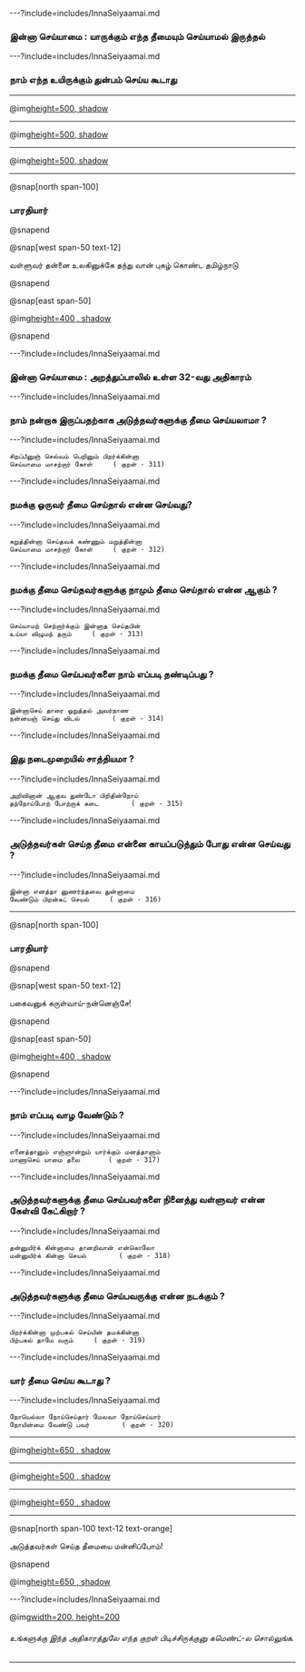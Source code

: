---?include=includes/InnaSeiyaamai.md

### இன்னா செய்யாமை : யாருக்கும் எந்த தீமையும் செய்யாமல் இருத்தல்  

---?include=includes/InnaSeiyaamai.md

### நாம் எந்த உயிருக்கும் துன்பம் செய்ய கூடாது 

---

@img[height=500, shadow](assets/img/gandhi-tolstoy1.png)

---

@img[height=500, shadow](assets/img/gandhi-tolstoy2.png)

---

@img[height=500, shadow](assets/img/gandhi-valluvar.png)

---

@snap[north span-100]
### பாரதியார்
@snapend

@snap[west span-50 text-12]

வள்ளுவர் தன்னை உலகினுக்கே தந்து வான் புகழ் கொண்ட தமிழ்நாடு 

@snapend

@snap[east span-50]

@img[height=400 , shadow](assets/img/bharathiyar1.png)

@snapend

---?include=includes/InnaSeiyaamai.md

### இன்னா செய்யாமை : அறத்துப்பாலில் உள்ள 32-வது அதிகாரம்

---?include=includes/InnaSeiyaamai.md

### நாம் நன்றாக இருப்பதற்காக அடுத்தவர்களுக்கு தீமை செய்யலாமா ?

---?include=includes/InnaSeiyaamai.md

```
சிறப்பீனுஞ் செல்வம் பெறினும் பிறர்க்கின்னா
செய்யாமை மாசற்றார் கோள்		( குறள் - 311)
```
---?include=includes/InnaSeiyaamai.md

### நமக்கு ஒருவர் தீமை செய்தால் என்ன செய்வது?

---?include=includes/InnaSeiyaamai.md

```
கறுத்தின்னா செய்தவக் கண்ணும் மறுத்தின்னா
செய்யாமை மாசற்றார் கோள்		( குறள் - 312)
```
---?include=includes/InnaSeiyaamai.md

### நமக்கு தீமை செய்தவர்களுக்கு நாமும் தீமை செய்தால் என்ன ஆகும் ?

---?include=includes/InnaSeiyaamai.md

```
செய்யாமற் செற்றார்க்கும் இன்னாத செய்தபின்
உய்யா விழுமந் தரும்		( குறள் - 313)
```
---?include=includes/InnaSeiyaamai.md

### நமக்கு தீமை செய்பவர்களை நாம் எப்படி தண்டிப்பது ?

---?include=includes/InnaSeiyaamai.md

```
இன்னாசெய் தாரை ஒறுத்தல் அவர்நாண
நன்னயஞ் செய்து விடல்		( குறள் - 314)
```
---?include=includes/InnaSeiyaamai.md

### இது நடைமுறையில் சாத்தியமா ? 

---?include=includes/InnaSeiyaamai.md

```
அறிவினான் ஆகுவ துண்டோ பிறிதின்நோய்
தந்நோய்போற் போற்றாக் கடை		( குறள் - 315)
```
---?include=includes/InnaSeiyaamai.md

### அடுத்தவர்கள் செய்த தீமை என்னை காயப்படுத்தும் போது என்ன செய்வது ?

---?include=includes/InnaSeiyaamai.md

```
இன்னா எனத்தா னுணர்ந்தவை துன்னாமை
வேண்டும் பிறன்கட் செயல்		( குறள் - 316)
```

---

@snap[north span-100]
### பாரதியார்
@snapend

@snap[west span-50 text-12]

பகைவனுக் கருள்வாய்-நன்னெஞ்சே!

@snapend

@snap[east span-50]

@img[height=400 , shadow](assets/img/bharathiyar1.png)

@snapend

---?include=includes/InnaSeiyaamai.md

### நாம் எப்படி வாழ வேண்டும் ? 

---?include=includes/InnaSeiyaamai.md

```
எனைத்தானும் எஞ்ஞான்றும் யார்க்கும் மனத்தானாம்
மாணாசெய் யாமை தலை		( குறள் - 317)
```
---?include=includes/InnaSeiyaamai.md

### அடுத்தவர்களுக்கு தீமை செய்பவர்களை நினைத்து வள்ளுவர் என்ன கேள்வி கேட்கிறார் ?

---?include=includes/InnaSeiyaamai.md

```
தன்னுயிர்க் கின்னாமை தானறிவான் என்கொலோ
மன்னுயிர்க் கின்னா செயல்		( குறள் - 318)
```
---?include=includes/InnaSeiyaamai.md

### அடுத்தவர்களுக்கு தீமை செய்பவருக்கு என்ன நடக்கும் ?

---?include=includes/InnaSeiyaamai.md

```
பிறர்க்கின்னா முற்பகல் செய்யின் தமக்கின்னா
பிற்பகல் தாமே வரும்		( குறள் - 319)
```
---?include=includes/InnaSeiyaamai.md

### யார் தீமை செய்ய கூடாது ?

---?include=includes/InnaSeiyaamai.md

```
நோயெல்லா நோய்செய்தார் மேலவா நோய்செய்யார்
நோயின்மை வேண்டு பவர்		( குறள் - 320)
```
---

@img[height=650 , shadow](assets/img/tell-story1.png)

---

@img[height=500 , shadow](assets/img/ScorpioStory.png)

---

@img[height=650 , shadow](https://image.freepik.com/free-photo/beautiful-positive-friendly-looking-young-mixed-race-woman-with-lovely-sincere-smile-feeling-thankful-grateful-showing-her-heart-filled-with-love-gratitude-holding-hands-her-breast_273609-7413.jpg)

---

@snap[north span-100 text-12 text-orange]

அடுத்தவர்கள் செய்த தீமையை மன்னிப்போம்!

@snapend

@img[height=650 , shadow](https://image.freepik.com/free-photo/human-hands-open-palm-up-worship_1150-7243.jpg)

---?include=includes/InnaSeiyaamai.md

@img[width=200, height=200](assets/img/comment-button.png)


###### உங்களுக்கு இந்த அதிகாரத்துலே எந்த குறள் பிடிச்சிருக்குனு கமெண்ட்-ல சொல்லுங்க. 


--- 


